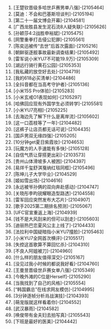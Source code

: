 
1. [王楚钦晋级多哈世乒赛男单八强]-[2105464]
1. [莫迪：不会和巴基斯坦谈判]-[2105194]
1. [第二十一届文博会开幕]-[2104581]
1. [广西龙胜县发生泥石流8人疑失联]-[2105626]
1. [孙颖莎4:2战胜申裕斌]-[2105475]
1. [网警重拳打击侵公犯罪]-[2105561]
1. [陈奕迅被传“去世”后首次露面]-[2105216]
1. [朝鲜驱逐舰事故最新调查结果]-[2105492]
1. [雷军说小米YU7不可能19.9万]-[2105309]
1. [湖远行骑行黄石公园]-[2105353]
1. [我私藏的放空好去处]-[2104719]
1. [我的618必买清单]-[2104486]
1. [全抖音都在当高考守护者]-[2105136]
1. [小米15S Pro体验]-[2105283]
1. [小米玄戒O1表现如何]-[2105297]
1. [哈佛回应现有外国学生必须转学]-[2105581]
1. [小米YU7亮相]-[2105225]
1. [去海边先了解下什么是离岸流]-[2105602]
1. [这一口荔枝等了一年]-[2104482]
1. [这裤子让店员都无话可说]-[2104435]
1. [国乒男双无缘四强]-[2105205]
1. [10分钟get夏日紫霞妆]-[2104653]
1. [玩魔方的人手速能有多快]-[2105128]
1. [自信气质让穿搭更出彩]-[2103573]
1. [贵州山体滑坡多人被困]-[2104397]
1. [易烊千玺舒淇戛纳红毯同框]-[2105496]
1. [陈坤儿子大学毕业]-[2104529]
1. [姬如雪出场]-[2104616]
1. [永远被爷孙俩的双向奔赴感动]-[2104747]
1. [关晓彤李昀锐耀眼造型路透]-[2104558]
1. [雷军回应突然发布大芯片]-[2104907]
1. [歌手2025第二期排名预测]-[2105067]
1. [UFC官宣重返上海]-[2104939]
1. [钱不是大风刮来的但可以刮走]-[2105603]
1. [迪丽热巴恋夏风公主上线了]-[2104433]
1. [法拉利中国疑暗指小米YU7撞脸]-[2105463]
1. [小米YU7全网首次横评]-[2105517]
1. [失控这首歌算不算回忆杀]-[2104310]
1. [不良人阿姐被刀]-[2104960]
1. [什么样的朋友值得深交]-[2105167]
1. [没见过我小时候的都说我好看]-[2104760]
1. [王曼昱晋级世乒赛女单八强]-[2105349]
1. [今晚外滩的C位是Herself]-[2105290]
1. [当我找到了自己的风格]-[2105554]
1. [“韩国霸总”在线求网友模仿]-[2104995]
1. [3分钟逐帧分析肖战演技]-[2104393]
1. [萌宠版就这样看着你]-[2104552]
1. [武汉暴雨]-[2104582]
1. [唤俊带有金夫妇去拍写真]-[2105543]
1. [下班是最好的医美]-[2104442]